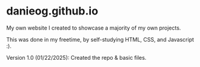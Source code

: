 # danieog.github.io

My own website I created to showcase a majority of my own projects. 

This was done in my freetime, by self-studying HTML, CSS, and Javascript :).

Version 1.0 (01/22/2025): Created the repo & basic files. 
